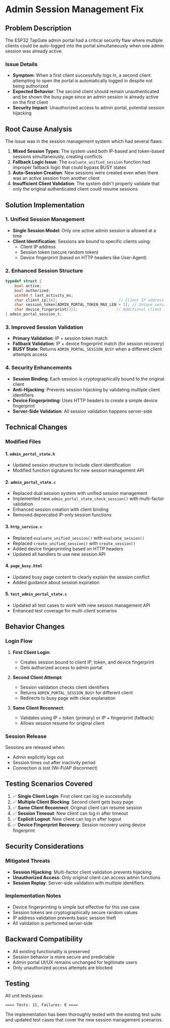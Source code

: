 # Admin Session Management Fix

## Problem Description

The ESP32 TapGate admin portal had a critical security flaw where multiple clients could be auto-logged into the portal simultaneously when one admin session was already active.

### Issue Details
- **Symptom**: When a first client successfully logs in, a second client attempting to open the portal is automatically logged in despite not being authorized
- **Expected Behavior**: The second client should remain unauthenticated and be shown the busy page since an admin session is already active on the first client
- **Security Impact**: Unauthorized access to admin portal, potential session hijacking

## Root Cause Analysis

The issue was in the session management system which had several flaws:

1. **Mixed Session Types**: The system used both IP-based and token-based sessions simultaneously, creating conflicts
2. **Fallback Logic Issue**: The `evaluate_unified_session` function had improper fallback logic that could bypass BUSY states
3. **Auto-Session Creation**: New sessions were created even when there was an active session from another client
4. **Insufficient Client Validation**: The system didn't properly validate that only the original authenticated client could resume sessions

## Solution Implementation

### 1. Unified Session Management
- **Single Session Model**: Only one active admin session is allowed at a time
- **Client Identification**: Sessions are bound to specific clients using:
  - Client IP address
  - Session token (secure random token)
  - Device fingerprint (based on HTTP headers like User-Agent)

### 2. Enhanced Session Structure
```c
typedef struct {
    bool active;
    bool authorized;
    uint64_t last_activity_ms;
    char client_ip[16];                           // Client IP address
    char session_token[ADMIN_PORTAL_TOKEN_MAX_LEN + 1]; // Unique session identifier
    char device_fingerprint[32];                 // Additional client identification
} admin_portal_session_t;
```

### 3. Improved Session Validation
- **Primary Validation**: IP + session token match
- **Fallback Validation**: IP + device fingerprint match (for session recovery)
- **BUSY State**: Returns `ADMIN_PORTAL_SESSION_BUSY` when a different client attempts access

### 4. Security Enhancements
- **Session Binding**: Each session is cryptographically bound to the original client
- **Anti-Hijacking**: Prevents session hijacking by validating multiple client identifiers
- **Device Fingerprinting**: Uses HTTP headers to create a simple device fingerprint
- **Server-Side Validation**: All session validation happens server-side

## Technical Changes

### Modified Files

#### 1. `admin_portal_state.h`
- Updated session structure to include client identification
- Modified function signatures for new session management API

#### 2. `admin_portal_state.c`
- Replaced dual session system with unified session management
- Implemented new `admin_portal_state_check_session()` with multi-factor validation
- Enhanced session creation with client binding
- Removed deprecated IP-only session functions

#### 3. `http_service.c`
- Replaced `evaluate_unified_session()` with `evaluate_session()`
- Replaced `create_unified_session()` with `create_session()`
- Added device fingerprinting based on HTTP headers
- Updated all handlers to use new session API

#### 4. `page_busy.html`
- Updated busy page content to clearly explain the session conflict
- Added guidance about session expiration

#### 5. `test_admin_portal_state.c`
- Updated all test cases to work with new session management API
- Enhanced test coverage for multi-client scenarios

## Behavior Changes

### Login Flow
1. **First Client Login**:
   - Creates session bound to client IP, token, and device fingerprint
   - Gets authorized access to admin portal

2. **Second Client Attempt**:
   - Session validation checks client identifiers
   - Returns `ADMIN_PORTAL_SESSION_BUSY` for different client
   - Redirects to busy page with clear explanation

3. **Same Client Reconnect**:
   - Validates using IP + token (primary) or IP + fingerprint (fallback)
   - Allows session resume for original client

### Session Release
Sessions are released when:
- Admin explicitly logs out
- Session times out after inactivity period
- Connection is lost (Wi-Fi/AP disconnect)

## Testing Scenarios Covered

1. ✅ **Single Client Login**: First client can log in successfully
2. ✅ **Multiple Client Blocking**: Second client gets busy page
3. ✅ **Same Client Reconnect**: Original client can resume session
4. ✅ **Session Timeout**: New client can log in after timeout
5. ✅ **Explicit Logout**: New client can log in after logout
6. ✅ **Device Fingerprint Recovery**: Session recovery using device fingerprint

## Security Considerations

### Mitigated Threats
- **Session Hijacking**: Multi-factor client validation prevents hijacking
- **Unauthorized Access**: Only original client can access admin functions
- **Session Replay**: Server-side validation with multiple identifiers

### Implementation Notes
- Device fingerprinting is simple but effective for this use case
- Session tokens are cryptographically secure random values
- IP address validation prevents basic session theft
- All validation is performed server-side

## Backward Compatibility
- All existing functionality is preserved
- Session behavior is more secure and predictable
- Admin portal UI/UX remains unchanged for legitimate users
- Only unauthorized access attempts are blocked

## Testing
All unit tests pass:
```
==== Tests: 11, Failures: 0 ====
```

The implementation has been thoroughly tested with the existing test suite and updated test cases that cover the new session management scenarios.